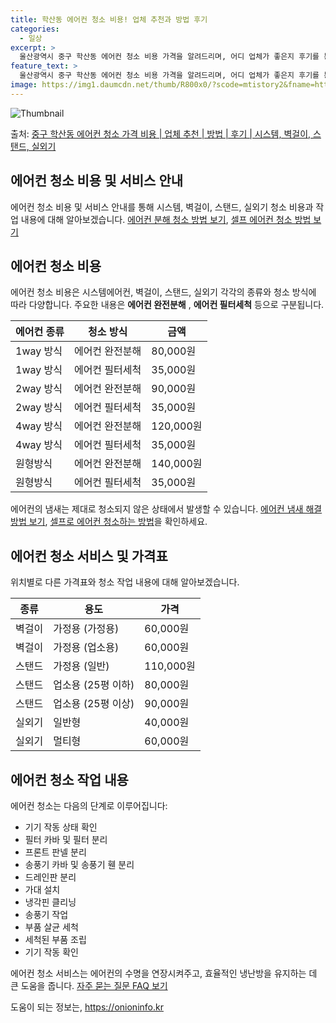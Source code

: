 ```yaml
---
title: 학산동 에어컨 청소 비용! 업체 추천과 방법 후기
categories:
  - 일상
excerpt: >
  울산광역시 중구 학산동 에어컨 청소 비용 가격을 알려드리며, 어디 업체가 좋은지 후기를 통해 알아보겠습니다. 현재 글에서는 시스템, 벽걸이, 스탠드, 실외기 각각에 대해 청소 비용이 나와 있으니 참고하시면 되겠습니다. 에어컨 분해 청소 방법 보기 👈 클릭셀프 에어컨 청소 방법 보기👈 클릭중구 학산동 에어컨 청소 비용시스템에어컨 방식클리닝방식금액1way 방식에어컨 완전분해80,000원1way 방식에어컨 필터세척35,000원2way 방식에어컨 완전분해90,000원2way 방식에어컨 필터세척35,000원4way 방식에어컨 완전분해120,000원4way 방식에어컨 필터세척35,000원원형방식에어컨 완전분해140,000원원형방식에어컨 필터세척35,000원에어컨 청소 견적 샘플 보기 👈 클릭에어컨 냄새의 원인에어컨..
feature_text: >
  울산광역시 중구 학산동 에어컨 청소 비용 가격을 알려드리며, 어디 업체가 좋은지 후기를 통해 알아보겠습니다. 현재 글에서는 시스템, 벽걸이, 스탠드, 실외기 각각에 대해 청소 비용이 나와 있으니 참고하시면 되겠습니다. 에어컨 분해 청소 방법 보기 👈 클릭셀프 에어컨 청소 방법 보기👈 클릭중구 학산동 에어컨 청소 비용시스템에어컨 방식클리닝방식금액1way 방식에어컨 완전분해80,000원1way 방식에어컨 필터세척35,000원2way 방식에어컨 완전분해90,000원2way 방식에어컨 필터세척35,000원4way 방식에어컨 완전분해120,000원4way 방식에어컨 필터세척35,000원원형방식에어컨 완전분해140,000원원형방식에어컨 필터세척35,000원에어컨 청소 견적 샘플 보기 👈 클릭에어컨 냄새의 원인에어컨..
image: https://img1.daumcdn.net/thumb/R800x0/?scode=mtistory2&fname=https%3A%2F%2Fblog.kakaocdn.net%2Fdn%2F82XqE%2FbtsHvrv1slb%2FjhQ6ObxgqUW2pJhFRtSDHk%2Fimg.webp
---
```


![Thumbnail](https://img1.daumcdn.net/thumb/R800x0/?scode=mtistory2&fname=https%3A%2F%2Fblog.kakaocdn.net%2Fdn%2F82XqE%2FbtsHvrv1slb%2FjhQ6ObxgqUW2pJhFRtSDHk%2Fimg.webp)

<p>출처: <a href="https://onioninfo.kr/entry/%EC%A4%91%EA%B5%AC-%ED%95%99%EC%82%B0%EB%8F%99-%EC%97%90%EC%96%B4%EC%BB%A8-%EC%B2%AD%EC%86%8C-%EA%B0%80%EA%B2%A9-%EB%B9%84%EC%9A%A9-%EC%97%85%EC%B2%B4-%EC%B6%94%EC%B2%9C-%EB%B0%A9%EB%B2%95-%ED%9B%84%EA%B8%B0-%EC%8B%9C%EC%8A%A4%ED%85%9C-%EB%B2%BD%EA%B1%B8%EC%9D%B4-%EC%8A%A4%ED%83%A0%EB%93%9C-%EC%8B%A4%EC%99%B8%EA%B8%B0" rel="dofollow">중구 학산동 에어컨 청소 가격 비용 | 업체 추천 | 방법 | 후기 | 시스템, 벽걸이, 스탠드, 실외기</a> </p>

## 에어컨 청소 비용 및 서비스 안내

에어컨 청소 비용 및 서비스 안내를 통해 시스템, 벽걸이, 스탠드, 실외기 청소 비용과 작업 내용에 대해 알아보겠습니다. [에어컨 분해 청소
방법 보기](https://www.airkorea.co.kr/), [셀프 에어컨 청소 방법
보기](https://www.airkorea.co.kr/)

## 에어컨 청소 비용

에어컨 청소 비용은 시스템에어컨, 벽걸이, 스탠드, 실외기 각각의 종류와 청소 방식에 따라 다양합니다. 주요한 내용은 **에어컨 완전분해**
, **에어컨 필터세척** 등으로 구분됩니다.

**에어컨 종류** | **청소 방식** | **금액**  
---|---|---  
1way 방식 | 에어컨 완전분해 | 80,000원  
1way 방식 | 에어컨 필터세척 | 35,000원  
2way 방식 | 에어컨 완전분해 | 90,000원  
2way 방식 | 에어컨 필터세척 | 35,000원  
4way 방식 | 에어컨 완전분해 | 120,000원  
4way 방식 | 에어컨 필터세척 | 35,000원  
원형방식 | 에어컨 완전분해 | 140,000원  
원형방식 | 에어컨 필터세척 | 35,000원  
  
에어컨의 냄새는 제대로 청소되지 않은 상태에서 발생할 수 있습니다. [에어컨 냄새 해결 방법
보기](https://www.airkorea.co.kr/), [셀프로 에어컨 청소하는
방법](https://www.airkorea.co.kr/)을 확인하세요.

## 에어컨 청소 서비스 및 가격표

위치별로 다른 가격표와 청소 작업 내용에 대해 알아보겠습니다.

**종류** | **용도** | **가격**  
---|---|---  
벽걸이 | 가정용 (가정용) | 60,000원  
벽걸이 | 가정용 (업소용) | 60,000원  
스탠드 | 가정용 (일반) | 110,000원  
스탠드 | 업소용 (25평 이하) | 80,000원  
스탠드 | 업소용 (25평 이상) | 90,000원  
실외기 | 일반형 | 40,000원  
실외기 | 멀티형 | 60,000원  
  
## 에어컨 청소 작업 내용

에어컨 청소는 다음의 단계로 이루어집니다:

  * 기기 작동 상태 확인
  * 필터 카바 및 필터 분리
  * 프론트 판넬 분리
  * 송풍기 카바 및 송풍기 휀 분리
  * 드레인판 분리
  * 가대 설치
  * 냉각핀 클리닝
  * 송풍기 작업
  * 부품 살균 세척
  * 세척된 부품 조립
  * 기기 작동 확인

에어컨 청소 서비스는 에어컨의 수명을 연장시켜주고, 효율적인 냉난방을 유지하는 데 큰 도움을 줍니다. [자주 묻는 질문 FAQ
보기](https://www.airkorea.co.kr/)



 

도움이 되는 정보는, <a href="https://onioninfo.kr" rel="dofollow">https://onioninfo.kr</a>


